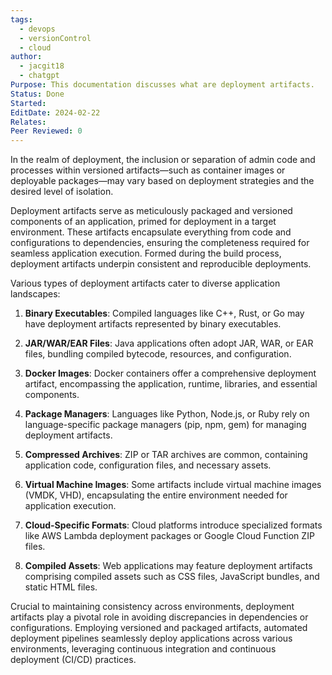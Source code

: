 ```yaml
---
tags:
  - devops
  - versionControl
  - cloud
author:
  - jacgit18
  - chatgpt
Purpose: This documentation discusses what are deployment artifacts.
Status: Done
Started: 
EditDate: 2024-02-22
Relates: 
Peer Reviewed: 0
---
```

In the realm of deployment, the inclusion or separation of admin code and processes within versioned artifacts—such as container images or deployable packages—may vary based on deployment strategies and the desired level of isolation.

Deployment artifacts serve as meticulously packaged and versioned components of an application, primed for deployment in a target environment. These artifacts encapsulate everything from code and configurations to dependencies, ensuring the completeness required for seamless application execution. Formed during the build process, deployment artifacts underpin consistent and reproducible deployments.

Various types of deployment artifacts cater to diverse application landscapes:

1. **Binary Executables**: Compiled languages like C++, Rust, or Go may have deployment artifacts represented by binary executables.

2. **JAR/WAR/EAR Files**: Java applications often adopt JAR, WAR, or EAR files, bundling compiled bytecode, resources, and configuration.

3. **Docker Images**: Docker containers offer a comprehensive deployment artifact, encompassing the application, runtime, libraries, and essential components.

4. **Package Managers**: Languages like Python, Node.js, or Ruby rely on language-specific package managers (pip, npm, gem) for managing deployment artifacts.

5. **Compressed Archives**: ZIP or TAR archives are common, containing application code, configuration files, and necessary assets.

6. **Virtual Machine Images**: Some artifacts include virtual machine images (VMDK, VHD), encapsulating the entire environment needed for application execution.

7. **Cloud-Specific Formats**: Cloud platforms introduce specialized formats like AWS Lambda deployment packages or Google Cloud Function ZIP files.

8. **Compiled Assets**: Web applications may feature deployment artifacts comprising compiled assets such as CSS files, JavaScript bundles, and static HTML files.

Crucial to maintaining consistency across environments, deployment artifacts play a pivotal role in avoiding discrepancies in dependencies or configurations. Employing versioned and packaged artifacts, automated deployment pipelines seamlessly deploy applications across various environments, leveraging continuous integration and continuous deployment (CI/CD) practices.